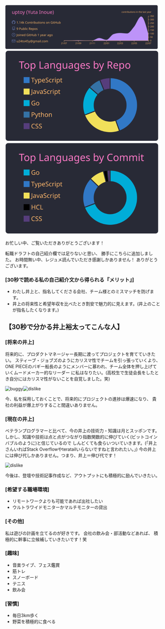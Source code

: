 [![](https://raw.githubusercontent.com/uptoy/uptoy/master/profile-summary-card-output/dracula/0-profile-details.svg)](https://github.com/vn7n24fzkq/github-profile-summary-cards)
[![](https://raw.githubusercontent.com/uptoy/uptoy/master/profile-summary-card-output/dracula/1-repos-per-language.svg)](https://github.com/vn7n24fzkq/github-profile-summary-cards)
[![](https://raw.githubusercontent.com/uptoy/uptoy/master/profile-summary-card-output/dracula/2-most-commit-language.svg)](https://github.com/vn7n24fzkq/github-profile-summary-cards)







お忙しい中、ご覧いただきありがとうございます！


転職ドラフトの自己紹介欄では足りないと思い、
勝手にこちらに追加しました。
お時間無い中、レジュメ読んでいただき感謝しかありません！
ありがとうございます。



### [30秒で読める私の自己紹介文から得られる『メリット』]
- わたし井上と、指名してくださる会社、チーム様とのミスマッチを防げます。
- 井上の将来性と希望年収を比べたとき割安で魅力的に見えます。(井上のことが指名したくなります。)



## 【30秒で分かる井上裕太ってこんな人】



### [将来の井上]
将来的に、プロダクトマネージャー長期に渡ってプロジェクトを育てていきたい。
スティーブ・ジョブズのようにカリスマ性でチームを引っ張っていくより、
ONE PIECEのバギー船長のようにメンバーに慕われ、チーム全体を押し上げていくムードメーカー的なリーダー
に私はなりたい。(高校生で生徒会長をしたとき自分にはカリスマ性がないことを自覚しました。笑)

![buggy](https://res.cloudinary.com/yutainoue/image/upload/v1655404598/samples/bugi_vzqmyn.png)![dislike](https://res.cloudinary.com/yutainoue/image/upload/v1655404598/samples/jobs_r1jqfx.jpg)

今、私を採用しておくことで、将来的にプロジェクトの進捗は爆速になり、
貴社の利益が爆上がりすること間違いありません。




### [現在の井上]
ベテランプログラマーと比べて、今の井上の技術力・知識は月とスッポンです。
しかし、知識や技術は点と点がつながり指数関数的に伸びていく(ビットコインバブルのように)と信じているので
しんどくても食らいついていきます。(「井上さんいればStack Overflowやteratailいらないですねと言われたい。」)
今の井上には伸び代しかありません。つまり、井上＝伸び代です！

![dislike](https://res.cloudinary.com/yutainoue/image/upload/v1655403840/samples/nobi_etazal.jpg)

今後は、登壇や技術記事作成など、アウトプットにも積極的に励んでいきたい。




### [希望する職場環境]
- リモートワークよりも可能であれば出社したい
- ウルトラワイドモニターかマルチモニターの貸出


### [その他]
私は遊びの計画を立てるのが好きです。
会社の飲み会・部活動などあれば、
積極的に幹事に立候補していきたいです！笑


### [趣味]
- 音楽ライブ、フェス鑑賞
- 筋トレ
- スノーボード
- テニス
- 飲み会

### [習慣]
- 毎日3km歩く
- 野菜を積極的に食べる
